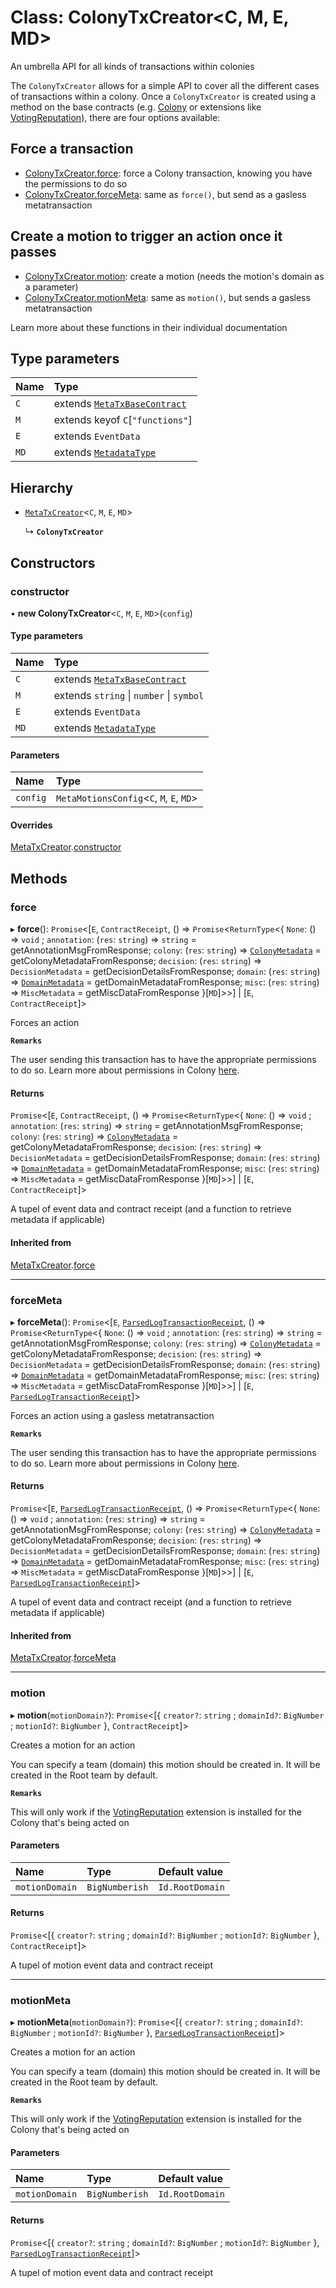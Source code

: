 # Class: ColonyTxCreator<C, M, E, MD\>

An umbrella API for all kinds of transactions within colonies

The `ColonyTxCreator` allows for a simple API to cover all the different cases of transactions within a colony. Once a `ColonyTxCreator` is created using a method on the base contracts (e.g. [Colony](Colony.md) or extensions like [VotingReputation](VotingReputation.md)), there are four options available:

## Force a transaction

- [ColonyTxCreator.force](ColonyTxCreator.md#force): force a Colony transaction, knowing you have the permissions to do so
- [ColonyTxCreator.forceMeta](ColonyTxCreator.md#forcemeta): same as `force()`, but send as a gasless metatransaction

## Create a motion to trigger an action once it passes

- [ColonyTxCreator.motion](ColonyTxCreator.md#motion): create a motion (needs the motion's domain as a parameter)
- [ColonyTxCreator.motionMeta](ColonyTxCreator.md#motionmeta): same as `motion()`, but sends a gasless metatransaction

Learn more about these functions in their individual documentation

## Type parameters

| Name | Type |
| :------ | :------ |
| `C` | extends [`MetaTxBaseContract`](../interfaces/MetaTxBaseContract.md) |
| `M` | extends keyof `C`[``"functions"``] |
| `E` | extends `EventData` |
| `MD` | extends [`MetadataType`](../enums/MetadataType.md) |

## Hierarchy

- [`MetaTxCreator`](MetaTxCreator.md)<`C`, `M`, `E`, `MD`\>

  ↳ **`ColonyTxCreator`**

## Constructors

### constructor

• **new ColonyTxCreator**<`C`, `M`, `E`, `MD`\>(`config`)

#### Type parameters

| Name | Type |
| :------ | :------ |
| `C` | extends [`MetaTxBaseContract`](../interfaces/MetaTxBaseContract.md) |
| `M` | extends `string` \| `number` \| `symbol` |
| `E` | extends `EventData` |
| `MD` | extends [`MetadataType`](../enums/MetadataType.md) |

#### Parameters

| Name | Type |
| :------ | :------ |
| `config` | `MetaMotionsConfig`<`C`, `M`, `E`, `MD`\> |

#### Overrides

[MetaTxCreator](MetaTxCreator.md).[constructor](MetaTxCreator.md#constructor)

## Methods

### force

▸ **force**(): `Promise`<[`E`, `ContractReceipt`, () => `Promise`<`ReturnType`<{ `None`: () => `void` ; `annotation`: (`res`: `string`) => `string` = getAnnotationMsgFromResponse; `colony`: (`res`: `string`) => [`ColonyMetadata`](../interfaces/ColonyMetadata.md) = getColonyMetadataFromResponse; `decision`: (`res`: `string`) => `DecisionMetadata` = getDecisionDetailsFromResponse; `domain`: (`res`: `string`) => [`DomainMetadata`](../interfaces/DomainMetadata.md) = getDomainMetadataFromResponse; `misc`: (`res`: `string`) => `MiscMetadata` = getMiscDataFromResponse }[`MD`]\>\>] \| [`E`, `ContractReceipt`]\>

Forces an action

**`Remarks`**

The user sending this transaction has to have the appropriate permissions to do so. Learn more about permissions in Colony [here](/develop/dev-learning/permissions).

#### Returns

`Promise`<[`E`, `ContractReceipt`, () => `Promise`<`ReturnType`<{ `None`: () => `void` ; `annotation`: (`res`: `string`) => `string` = getAnnotationMsgFromResponse; `colony`: (`res`: `string`) => [`ColonyMetadata`](../interfaces/ColonyMetadata.md) = getColonyMetadataFromResponse; `decision`: (`res`: `string`) => `DecisionMetadata` = getDecisionDetailsFromResponse; `domain`: (`res`: `string`) => [`DomainMetadata`](../interfaces/DomainMetadata.md) = getDomainMetadataFromResponse; `misc`: (`res`: `string`) => `MiscMetadata` = getMiscDataFromResponse }[`MD`]\>\>] \| [`E`, `ContractReceipt`]\>

A tupel of event data and contract receipt (and a function to retrieve metadata if applicable)

#### Inherited from

[MetaTxCreator](MetaTxCreator.md).[force](MetaTxCreator.md#force)

___

### forceMeta

▸ **forceMeta**(): `Promise`<[`E`, [`ParsedLogTransactionReceipt`](../interfaces/ParsedLogTransactionReceipt.md), () => `Promise`<`ReturnType`<{ `None`: () => `void` ; `annotation`: (`res`: `string`) => `string` = getAnnotationMsgFromResponse; `colony`: (`res`: `string`) => [`ColonyMetadata`](../interfaces/ColonyMetadata.md) = getColonyMetadataFromResponse; `decision`: (`res`: `string`) => `DecisionMetadata` = getDecisionDetailsFromResponse; `domain`: (`res`: `string`) => [`DomainMetadata`](../interfaces/DomainMetadata.md) = getDomainMetadataFromResponse; `misc`: (`res`: `string`) => `MiscMetadata` = getMiscDataFromResponse }[`MD`]\>\>] \| [`E`, [`ParsedLogTransactionReceipt`](../interfaces/ParsedLogTransactionReceipt.md)]\>

Forces an action using a gasless metatransaction

**`Remarks`**

The user sending this transaction has to have the appropriate permissions to do so. Learn more about permissions in Colony [here](/develop/dev-learning/permissions).

#### Returns

`Promise`<[`E`, [`ParsedLogTransactionReceipt`](../interfaces/ParsedLogTransactionReceipt.md), () => `Promise`<`ReturnType`<{ `None`: () => `void` ; `annotation`: (`res`: `string`) => `string` = getAnnotationMsgFromResponse; `colony`: (`res`: `string`) => [`ColonyMetadata`](../interfaces/ColonyMetadata.md) = getColonyMetadataFromResponse; `decision`: (`res`: `string`) => `DecisionMetadata` = getDecisionDetailsFromResponse; `domain`: (`res`: `string`) => [`DomainMetadata`](../interfaces/DomainMetadata.md) = getDomainMetadataFromResponse; `misc`: (`res`: `string`) => `MiscMetadata` = getMiscDataFromResponse }[`MD`]\>\>] \| [`E`, [`ParsedLogTransactionReceipt`](../interfaces/ParsedLogTransactionReceipt.md)]\>

A tupel of event data and contract receipt (and a function to retrieve metadata if applicable)

#### Inherited from

[MetaTxCreator](MetaTxCreator.md).[forceMeta](MetaTxCreator.md#forcemeta)

___

### motion

▸ **motion**(`motionDomain?`): `Promise`<[{ `creator?`: `string` ; `domainId?`: `BigNumber` ; `motionId?`: `BigNumber`  }, `ContractReceipt`]\>

Creates a motion for an action

You can specify a team (domain) this motion should be created in. It will be created in the Root team by default.

**`Remarks`**

This will only work if the [VotingReputation](VotingReputation.md) extension is installed for the Colony that's being acted on

#### Parameters

| Name | Type | Default value |
| :------ | :------ | :------ |
| `motionDomain` | `BigNumberish` | `Id.RootDomain` |

#### Returns

`Promise`<[{ `creator?`: `string` ; `domainId?`: `BigNumber` ; `motionId?`: `BigNumber`  }, `ContractReceipt`]\>

A tupel of motion event data and contract receipt

___

### motionMeta

▸ **motionMeta**(`motionDomain?`): `Promise`<[{ `creator?`: `string` ; `domainId?`: `BigNumber` ; `motionId?`: `BigNumber`  }, [`ParsedLogTransactionReceipt`](../interfaces/ParsedLogTransactionReceipt.md)]\>

Creates a motion for an action

You can specify a team (domain) this motion should be created in. It will be created in the Root team by default.

**`Remarks`**

This will only work if the [VotingReputation](VotingReputation.md) extension is installed for the Colony that's being acted on

#### Parameters

| Name | Type | Default value |
| :------ | :------ | :------ |
| `motionDomain` | `BigNumberish` | `Id.RootDomain` |

#### Returns

`Promise`<[{ `creator?`: `string` ; `domainId?`: `BigNumber` ; `motionId?`: `BigNumber`  }, [`ParsedLogTransactionReceipt`](../interfaces/ParsedLogTransactionReceipt.md)]\>

A tupel of motion event data and contract receipt
